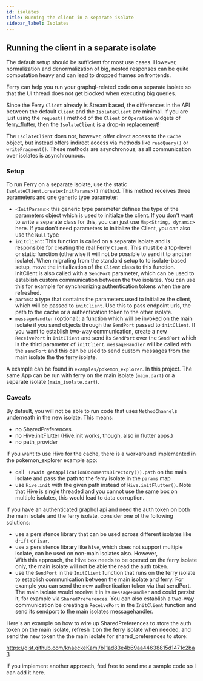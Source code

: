 ```yaml
---
id: isolates
title: Running the client in a separate isolate
sidebar_label: Isolates
---
```


## Running the client in a separate isolate

The default setup should be sufficient for most use cases. 
However, normalization and denormalization of big, nested responses can be quite computation heavy
and can lead to dropped frames on frontends.

Ferry can help you run your graphql-related code on a separate isolate so that the UI thread does
not get blocked when executing big queries.

Since the Ferry `Client` already is Stream based, the differences in the API between the default `Client` and the `IsolateClient` are minimal.
If you are just using the `request()` method of the `Client` or `Operation` widgets of ferry_flutter,
then the `IsolateClient` is a drop-in replacement! 

The `IsolateClient` does not, however, offer direct access to the `Cache` object, but instead offers 
indirect access via methods like `readQuery()` or `writeFragment()`. These methods are asynchronous,
as all communication over isolates is asynchrounous.

### Setup

To run Ferry on a separate Isolate, use the static `IsolateClient.create<InitParams>()` method.
This method receives three parameters and one generic type parameter:

- `<InitParams>`: this generic type parameter defines the type of the parameters object which is used
  to initialze the client. If you don't want to write a separate class for this, you can just use `Map<String, dynamic>` here.
  If you don't need parameters to initialize the Client, you can also use the `Null` type
- `initClient`: This function is called on a separate isolate and is responsible for creating the real Ferry `Client`. 
  This must be a top-level or static function (otherwise it will not be possible to send it to another isolate).
  When migrating from the standard setup to to isolate-based setup, move the initialization of the `Client` class 
  to this function. initClient is also called with a `SendPort` parameter, which can be used to establish custom 
  communication between the two isolates. You can use this for example for synchronizing authentication tokens when 
  the are refreshed. 
- `params`: a type that contains the parameters used to initialize the client, which will be passed to `initClient`.
 Use this to pass endpoint urls, the path to the cache or a authentication token to the other isolate. 
- `messageHandler` (optional): a function which will be invoked on the main isolate if you send objects
  through the `SendPort` passed to `initClient`. If you want to establish two-way communication, create a new `ReceivePort`
  in `InitClient` and send its `SendPort` over the `SendPort` which is the third parameter of `initClient`. `messageHandler` will
  be called with the `sendPort` and this can be used to send custom messages from the main isolate the the ferry isolate.

A example can be found in `examples/pokemon_explorer`. In this project. The same App can be run with ferry
on the main isolate (`main.dart`) or a separate isolate (`main_isolate.dart`).

### Caveats

By default, you will not be able to run code that uses `MethodChannel`s underneath in the new isolate.
This means: 
  - no SharedPreferences
  - no Hive.initFlutter (Hive.init works, though, also in flutter apps.)
  - no path_provider

If you want to use Hive for the cache, there is a workaround implemented in the pokemon_explorer example app:
- call ` (await getApplicationDocumentsDirectory()).path` on the main isolate and pass the path to the ferry isolate in the `params` map
- use `Hive.init` with the given path instead of `Hive.initFlutter()`. Note that Hive is single threaded and you cannot use the same box on multiple isolates, this would lead to data corruption.

If you have an authenticated graphql api and need the auth token on both the main isolate and the ferry isolate, consider one of the following solutions:

 - use a persistence library that can be used across different isolates like `drift` or `isar`. 
 - use a persistence library like `hive`, which does not support multiple isolate, can be used on non-main isolates also. However,  
   With this approach, the Hive box needs to be opened on the ferry isolate only, the main isolate will not be able the read the auth token.
 - use the `SendPort` in the `InitClient` function that runs on the ferry isolate to establish communication between
   the main isolate and ferry. For example you can send the new authentication token via that sendPort. 
   The main isolate would receive it in its `messageHandler` and could persist it, for example via `SharedPreferences`. 
   You can also establish a two-way communication be creating a `ReceivePort` in the `InitClient` function and send its sendport to 
   the main isolates messagehandler.

Here's an example on how to wire up SharedPreferences to store
the auth token on the main isolate, refresh it on the ferry isolate when needed, and
send the new token the the main isolate for shared_preferences to store:

https://gist.github.com/knaeckeKami/b11ad83e4b69aa44638815d1471c2ba3

If you implement another approach, feel free to send me a sample code so I can add it here.